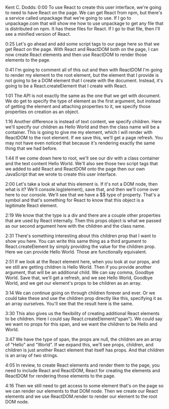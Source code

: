Kent C. Dodds: 0:00 To use React to create this user interface, we're going to need to have React on the page. We can get React from npm, but there's a service called unpackage that we're going to use. If I go to unpackage.com that will show me how to use unpackage to get any file that is distributed on npm. It has these files for React. If I go to that file, then I'll see a minified version of React.

0:25 Let's go ahead and add some script tags to our page here so that we get React on the page. With React and ReactDOM both on the page, I can now create React elements and then use ReactDOM to render those elements to the page.

0:41 I'm going to comment all of this out and then with ReactDOM I'm going to render my element to the root element, but the element that I provide is not going to be a DOM element that I create with the document. Instead, it's going to be a React.createElement that I create with React.

1:01 The API is not exactly the same as the one that we get with document. We do get to specify the type of element as the first argument, but instead of getting the element and attaching properties to it, we specify those properties on creation as an object.

1:16 Another difference is instead of text content, we specify children. Here we'll specify our children as Hello World and then the class name will be a container. This is going to give me my element, which I will render with ReactDOM to the root element. If we save this, we'll get a page refresh. You may not have even noticed that because it's rendering exactly the same thing that we had before.

1:44 If we come down here to root, we'll see our div with a class container and the text content Hello World. We'll also see those two script tags that we added to add React and ReactDOM onto the page then our own JavaScript that we wrote to create this user interface.

2:00 Let's take a look at what this element is. If it's not a DOM node, then what is it? We'll console.log(element), save that, and then we'll come over here to our console. We'll see that we have a $$ type of property. That's a symbol and that's something for React to know that this object is a legitimate React element.

2:19 We know that the type is a div and there are a couple other properties that are used by React internally. Then this props object is what we passed as our second argument here with the children and the class name.

2:31 There's something interesting about this children prop that I want to show you here. You can write this same thing as a third argument to React.createElement by simply providing the value for the children prop. Here we can provide Hello World. Those are functionally equivalent.

2:51 If we look at the React element here, when you look at our props, and we still are getting children is Hello World. Then if you provide another argument, that will be an additional child. We can say comma, Goodbye World. Save that, we'll get a refresh, and we see Hello World, Goodbye World, and we get our element's props to be children as an array.

3:14 We can continue going on through children forever and ever. Or we could take these and use the children prop directly like this, specifying it as an array ourselves. You'll see that the result here is the same.

3:30 This also gives us the flexibility of creating additional React elements to be children. Here I could say React.createElement("span"). We could say we want no props for this span, and we want the children to be Hello and World.

3:47 We have the type of span, the props are null, the children are an array of "Hello" and "World". If we expand this, we'll see props, children, and children is just another React element that itself has props. And that children is an array of two strings.

4:05 In review, to create React elements and render them to the page, you need to include React and ReactDOM, React for creating the elements and ReactDOM for rendering those elements to the page.

4:16 Then we still need to get access to some element that's on the page so we can render our elements to that DOM node. Then we create our React elements and we use ReactDOM.render to render our element to the root DOM node.


